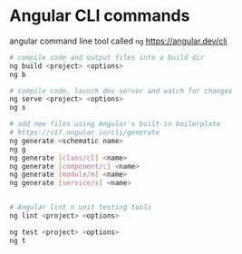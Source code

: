 # Angular CLI commands


angular command line tool called `ng` 
https://angular.dev/cli



```bash
# compile code and output files into a build dir
ng build <project> <options>
ng b

# compile code, launch dev server and watch for changes
ng serve <project> <options>
ng s

# add new files using Angular's built-in boilerplate
# https://v17.angular.io/cli/generate
ng generate <schematic name>
ng g
ng generate [class/cl] <name>
ng generate [component/c] <name>
ng generate [module/m] <name>
ng generate [service/s] <name>


# Angular lint n unit testing tools
ng lint <project> <options>

ng test <project> <options>
ng t

```